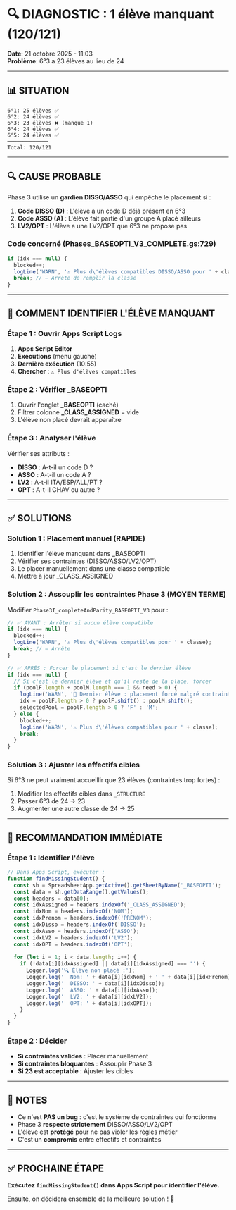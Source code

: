 # 🔍 DIAGNOSTIC : 1 élève manquant (120/121)

**Date**: 21 octobre 2025 - 11:03  
**Problème**: 6°3 a 23 élèves au lieu de 24

---

## 📊 SITUATION

```
6°1: 25 élèves ✅
6°2: 24 élèves ✅
6°3: 23 élèves ❌ (manque 1)
6°4: 24 élèves ✅
6°5: 24 élèves ✅
─────────────
Total: 120/121
```

---

## 🔍 CAUSE PROBABLE

Phase 3 utilise un **gardien DISSO/ASSO** qui empêche le placement si :

1. **Code DISSO (D)** : L'élève a un code D déjà présent en 6°3
2. **Code ASSO (A)** : L'élève fait partie d'un groupe A placé ailleurs
3. **LV2/OPT** : L'élève a une LV2/OPT que 6°3 ne propose pas

### Code concerné (Phases_BASEOPTI_V3_COMPLETE.gs:729)

```javascript
if (idx === null) {
  blocked++;
  logLine('WARN', '⚠️ Plus d\'élèves compatibles DISSO/ASSO pour ' + classe + ' (need=' + need + ')');
  break; // ← Arrête de remplir la classe
}
```

---

## 🔎 COMMENT IDENTIFIER L'ÉLÈVE MANQUANT

### Étape 1 : Ouvrir Apps Script Logs

1. **Apps Script Editor**
2. **Exécutions** (menu gauche)
3. **Dernière exécution** (10:55)
4. **Chercher** : `⚠️ Plus d'élèves compatibles`

### Étape 2 : Vérifier _BASEOPTI

1. Ouvrir l'onglet **_BASEOPTI** (caché)
2. Filtrer colonne **_CLASS_ASSIGNED** = vide
3. L'élève non placé devrait apparaître

### Étape 3 : Analyser l'élève

Vérifier ses attributs :
- **DISSO** : A-t-il un code D ?
- **ASSO** : A-t-il un code A ?
- **LV2** : A-t-il ITA/ESP/ALL/PT ?
- **OPT** : A-t-il CHAV ou autre ?

---

## ✅ SOLUTIONS

### Solution 1 : Placement manuel (RAPIDE)

1. Identifier l'élève manquant dans _BASEOPTI
2. Vérifier ses contraintes (DISSO/ASSO/LV2/OPT)
3. Le placer manuellement dans une classe compatible
4. Mettre à jour _CLASS_ASSIGNED

### Solution 2 : Assouplir les contraintes Phase 3 (MOYEN TERME)

Modifier `Phase3I_completeAndParity_BASEOPTI_V3` pour :

```javascript
// ✅ AVANT : Arrêter si aucun élève compatible
if (idx === null) {
  blocked++;
  logLine('WARN', '⚠️ Plus d\'élèves compatibles pour ' + classe);
  break; // ← Arrête
}

// ✅ APRÈS : Forcer le placement si c'est le dernier élève
if (idx === null) {
  // Si c'est le dernier élève et qu'il reste de la place, forcer
  if (poolF.length + poolM.length === 1 && need > 0) {
    logLine('WARN', '🔧 Dernier élève : placement forcé malgré contraintes');
    idx = poolF.length > 0 ? poolF.shift() : poolM.shift();
    selectedPool = poolF.length > 0 ? 'F' : 'M';
  } else {
    blocked++;
    logLine('WARN', '⚠️ Plus d\'élèves compatibles pour ' + classe);
    break;
  }
}
```

### Solution 3 : Ajuster les effectifs cibles

Si 6°3 ne peut vraiment accueillir que 23 élèves (contraintes trop fortes) :

1. Modifier les effectifs cibles dans `_STRUCTURE`
2. Passer 6°3 de 24 → 23
3. Augmenter une autre classe de 24 → 25

---

## 🎯 RECOMMANDATION IMMÉDIATE

### Étape 1 : Identifier l'élève

```javascript
// Dans Apps Script, exécuter :
function findMissingStudent() {
  const sh = SpreadsheetApp.getActive().getSheetByName('_BASEOPTI');
  const data = sh.getDataRange().getValues();
  const headers = data[0];
  const idxAssigned = headers.indexOf('_CLASS_ASSIGNED');
  const idxNom = headers.indexOf('NOM');
  const idxPrenom = headers.indexOf('PRENOM');
  const idxDisso = headers.indexOf('DISSO');
  const idxAsso = headers.indexOf('ASSO');
  const idxLV2 = headers.indexOf('LV2');
  const idxOPT = headers.indexOf('OPT');
  
  for (let i = 1; i < data.length; i++) {
    if (!data[i][idxAssigned] || data[i][idxAssigned] === '') {
      Logger.log('🔍 Élève non placé :');
      Logger.log('  Nom: ' + data[i][idxNom] + ' ' + data[i][idxPrenom]);
      Logger.log('  DISSO: ' + data[i][idxDisso]);
      Logger.log('  ASSO: ' + data[i][idxAsso]);
      Logger.log('  LV2: ' + data[i][idxLV2]);
      Logger.log('  OPT: ' + data[i][idxOPT]);
    }
  }
}
```

### Étape 2 : Décider

- **Si contraintes valides** : Placer manuellement
- **Si contraintes bloquantes** : Assouplir Phase 3
- **Si 23 est acceptable** : Ajuster les cibles

---

## 📝 NOTES

- Ce n'est **PAS un bug** : c'est le système de contraintes qui fonctionne
- Phase 3 **respecte strictement** DISSO/ASSO/LV2/OPT
- L'élève est **protégé** pour ne pas violer les règles métier
- C'est un **compromis** entre effectifs et contraintes

---

## ✅ PROCHAINE ÉTAPE

**Exécutez `findMissingStudent()` dans Apps Script pour identifier l'élève.**

Ensuite, on décidera ensemble de la meilleure solution ! 🚀
